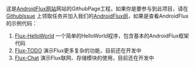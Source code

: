 这是[AndroidFlux网站](http://androidflux.github.io/)网站的GithubPage工程，如果你是要参与到此项目，请在 [GithubIssue](https://github.com/androidflux/androidflux.github.io/issues)
上领取任务并加入我们的[AndroidFlux组](https://github.com/androidflux)，如果是查看AndroidFlux的示例代码：

1. [Flux-HelloWorld](https://github.com/androidflux/flux) 一个简单的HelloWorld程序，包含基本的AndroidFlux框架代码
2. [Flux-TODO]() 演示Flux更多复杂的功能，目前还在开发中
3. [Flux-Chat]() 演示Flux联网、存储模块的使用，目前还在开发中
